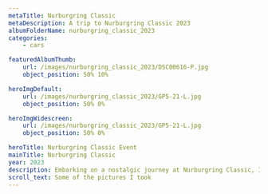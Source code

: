 ```yaml
---
metaTitle: Nurburgring Classic
metaDescription: A trip to Nurburgring Classic 2023
albumFolderName: nurburgring_classic_2023
categories:
    - cars

featuredAlbumThumb:
    url: /images/nurburgring_classic_2023/DSC00616-P.jpg
    object_position: 50% 10%

heroImgDefault:
    url: /images/nurburgring_classic_2023/GP5-21-L.jpg
    object_position: 50% 0%

heroImgWidescreen:
    url: /images/nurburgring_classic_2023/GP5-21-L.jpg
    object_position: 50% 0%

heroTitle: Nurburgring Classic Event
mainTitle: Nurburgring Classic
year: 2023
description: Embarking on a nostalgic journey at Nurburgring Classic, I reveled in the roaring symphony of vintage engines and the timeless elegance of classic cars. The historic track echoed with the thunderous applause of racing enthusiasts. Amidst the thrilling races, each car told a story, weaving a tapestry of automotive heritage.
scroll_text: Some of the pictures I took
---
```

